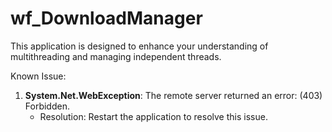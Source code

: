 # wf_DownloadManager

This application is designed to enhance your understanding of multithreading and managing independent threads.

Known Issue:
1. **System.Net.WebException**: The remote server returned an error: (403) Forbidden.
   - Resolution: Restart the application to resolve this issue.
